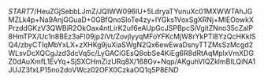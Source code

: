$START$7/HeuZGjSebbLJmZ/JQIWW096lU+5LdryaTYunuXc01MXWWTAhJGMZLk4p+Na9AnjGGuaD+0GBfQnoSloTe4zy+IYGks1VoxSgXRNj+MlEOowkXPrzddGKzV3QWBiR2OkOax4ntLirK2uf6eAUpGcJSPBpcSiVgitZNno35cZalP8HmTPX/Uc1n8BEz3aFl09jp2iVt/ZovjlyyqMFoYFKcMjW8rYkPTl8YzQcHKklSQ4/zbyCTIqMbYxLX+zXHKg9juXiaSWgN2Qx6ewEwaDsnyTTZMsSzMcgd2WLsvDcXQCgJzd3dcVq5c/LyGACiGEsQ8obSe4KiEg6R8dRtAqMplxVmXDGZ0dAuXmfL1EvYq+SjSXCHmZizURq8X/168Gv+Nqp/AKguhVIQZklmBILQiNA1JUJZ3fxLP15no2doVWcz02OFX0CzkaOQ1q5P8$END$